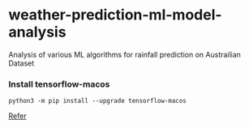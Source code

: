 # weather-prediction-ml-model-analysis
 Analysis of various ML algorithms for rainfall prediction on Austrailian Dataset


### Install tensorflow-macos

```
python3 -m pip install --upgrade tensorflow-macos
```

[Refer](https://stackoverflow.com/questions/70587971/errorfailed-building-wheel-for-h5pyfailed-to-build-h5pyerrorcould-not-build-wh)
